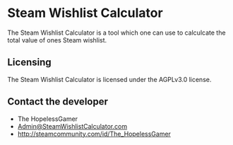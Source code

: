 # Steam Wishlist Calculator

The Steam Wishlist Calculator is a tool which one can use to calculcate the total value of ones Steam wishlist.

## Licensing

The Steam Wishlist Calculator is licensed under the AGPLv3.0 license.

## Contact the developer

- The HopelessGamer
- Admin@SteamWishlistCalculator.com
- http://steamcommunity.com/id/The_HopelessGamer
